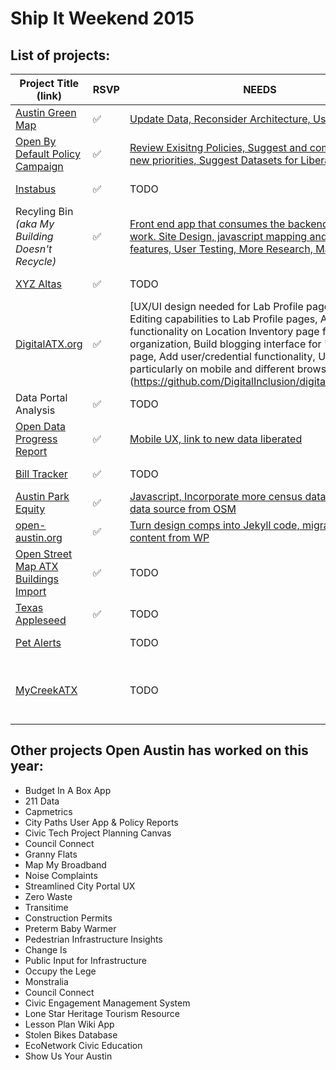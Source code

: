 # Ship It Weekend 2015

## List of projects:

| Project Title (link) | RSVP | NEEDS | SOURCE | Topics |
|----------------------|------|-------|--------|--------|
| [Austin Green Map](http://open-austin.github.io/austingreenmap/) | :white_check_mark: | [Update Data, Reconsider Architecture, User Feedback](https://github.com/open-austin/austingreenmap/labels/Ship%20It%20Weekend) | [Github](https://github.com/open-austin/austingreenmap) | Parks & Rec |
| [Open By Default Policy Campaign](https://github.com/open-austin/open-by-default) | :white_check_mark: | [Review Exisitng Policies, Suggest and comment on new priorities, Suggest Datasets for Liberation](https://github.com/open-austin/open-by-default/labels/Ship%20It%20Weekend) | N/A | Policy & Open Data |
| [Instabus](http://instabus.org/) | :white_check_mark: | TODO | [Github](https://github.com/luqmaan/Instabus) | Transit & Buses |
| Recyling Bin _(aka My Building Doesn't Recycle)_ | :white_check_mark: | [Front end app that consumes the backend API needs work. Site Design, javascript mapping and other features, User Testing, More Research, Marketing](https://github.com/open-austin/recycling-atx/issues) | [Backend Repo](https://github.com/open-austin/recycling-bin) & [Frontend Repo](https://github.com/open-austin/recycling-atx) | Recycling & Sustainability |
| [XYZ Altas](https://digitalatx082015.herokuapp.com/) | :white_check_mark: | TODO | TODO | Public Art & Mapping |
| [DigitalATX.org](https://digitalatx082015.herokuapp.com/) | :white_check_mark: |[UX/UI design needed for Lab Profile pages, Add Editing capabilities to  Lab Profile pages, Add search functionality on Location Inventory page for zipcode & organization, Build blogging interface for "Storytelling" page, Add user/credential functionality, User testing, particularly on mobile and different browsers] (https://github.com/DigitalInclusion/digitalatx/issues/9) | [Github](https://github.com/DigitalInclusion/digitalatx) | Digital Inclusion & Community Organizing |
| Data Portal Analysis | :white_check_mark: | TODO | [Github](https://github.com/open-austin/data-portal-analysis) | Open Data |
| [Open Data Progress Report](http://open-austin.github.io/open-data-progress-report/) | :white_check_mark: | [Mobile UX, link to new data liberated](https://github.com/open-austin/open-data-progress-report/issues) | [Github](https://github.com/open-austin/open-data-progress-report/) | Open Data |
| [Bill Tracker](http://www.billtracker.org/) | :white_check_mark: | TODO | [Github](https://github.com/bill-tracker/bill-tracker) | State Government |
| [Austin Park Equity](http://austinparkequity.com/) | :white_check_mark: | [Javascript, Incorporate more census data, consolidate data source from OSM](https://github.com/open-austin/austin-park-equity/issues) | [Github](https://github.com/open-austin/austin-park-equity) | Parks Access |
| [open-austin.org](http://open-austin.github.io/open-austin-org/) | :white_check_mark: | [Turn design comps into Jekyll code, migrate old content from WP](https://github.com/open-austin/open-austin-org/issues) | [Github](https://github.com/open-austin/open-austin-org) | OA Admin |
| [Open Street Map ATX Buildings Import](https://github.com/atx-osg/atx-buildings) | :white_check_mark: | TODO | [Github](https://github.com/atx-osg/atx-buildings) | OSM, GIS, Mapping |
| [Texas Appleseed](http://forum-include.codio.io:3000/wordpress/) | :white_check_mark: | TODO | TODO | Justice & Education |
| [Pet Alerts](http://www.pet-alerts.com/) | | TODO | [Github](https://github.com/open-austin/pet-finder) | Animal Services |
| [MyCreekATX](http://www.mycreekatx.com/) | | TODO | [Github](https://github.com/mycreekatx) | Ecology, Water, Environment, Community Organizing |

## Other projects Open Austin has worked on this year:
 
- Budget In A Box App
- 211 Data
- Capmetrics
- City Paths User App & Policy Reports
- Civic Tech Project Planning Canvas
- Council Connect
- Granny Flats
- Map My Broadband
- Noise Complaints
- Streamlined City Portal UX
- Zero Waste
- Transitime
- Construction Permits
- Preterm Baby Warmer
- Pedestrian Infrastructure Insights
- Change Is
- Public Input for Infrastructure
- Occupy the Lege
- Monstralia
- Council Connect
- Civic Engagement Management System
- Lone Star Heritage Tourism Resource
- Lesson Plan Wiki App
- Stolen Bikes Database
- EcoNetwork Civic Education
- Show Us Your Austin
